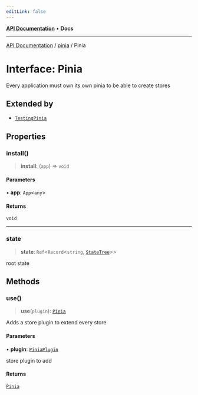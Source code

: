 ```yaml
---
editLink: false
---
```


[**API Documentation**](../../index.md) • **Docs**

***

[API Documentation](../../index.md) / [pinia](../index.md) / Pinia

# Interface: Pinia

Every application must own its own pinia to be able to create stores

## Extended by

- [`TestingPinia`](../../@pinia/testing/interfaces/TestingPinia.md)

## Properties

### install()

> **install**: (`app`) => `void`

#### Parameters

• **app**: `App`\<`any`\>

#### Returns

`void`

***

### state

> **state**: `Ref`\<`Record`\<`string`, [`StateTree`](../type-aliases/StateTree.md)\>\>

root state

## Methods

### use()

> **use**(`plugin`): [`Pinia`](Pinia.md)

Adds a store plugin to extend every store

#### Parameters

• **plugin**: [`PiniaPlugin`](PiniaPlugin.md)

store plugin to add

#### Returns

[`Pinia`](Pinia.md)
